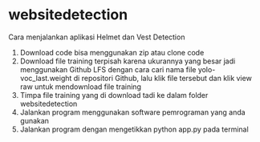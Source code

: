 # websitedetection
Cara menjalankan aplikasi Helmet dan Vest Detection
1. Download code bisa menggunakan zip atau clone code
2. Download file training terpisah karena ukurannya yang besar jadi menggunakan Github LFS dengan cara cari nama file yolo-voc_last.weight di repositori Github, lalu klik file tersebut dan klik view raw untuk mendownload file training
3. Timpa file training yang di download tadi ke dalam folder websitedetection
4. Jalankan program menggunakan software pemrograman yang anda gunakan
5. Jalankan program dengan mengetikkan python app.py pada terminal
